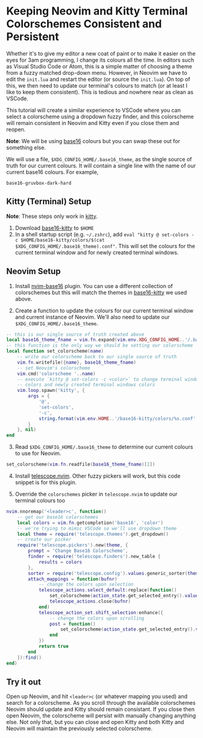 # Keeping Neovim and Kitty Terminal Colorschemes Consistent and Persistent

Whether it's to give my editor a new coat of paint or to make it easier on the eyes for 3am programming, I change its colours all the time. In editors such as Visual Studio Code or Atom, this is a simple matter of choosing a theme from a fuzzy matched drop-down menu. However, in Neovim we have to edit the `init.lua` and restart the editor (or source the `init.lua`). On top of this, we then need to update our terminal's colours to match (or at least I like to keep them consistent). This is tedious and nowhere near as clean as VSCode.

This tutorial will create a similar experience to VSCode where you can select a colorscheme using a dropdown fuzzy finder, and this colorscheme will remain consistent in Neovim and Kitty even if you close them and reopen.

**Note**: We will be using [base16](https://github.com/chriskempson/base16) colours but you can swap these out for something else.

We will use a file, `$XDG_CONFIG_HOME/.base16_theme`, as the single source of truth for our current colours. It will contain a single line with the name of our current base16 colours. For example,

```
base16-gruvbox-dark-hard
```

## Kitty (Terminal) Setup

**Note**: These steps only work in [kitty](https://sw.kovidgoyal.net/kitty/).

1. Download [base16-kitty](https://github.com/kdrag0n/base16-kitty) to `$HOME`
2. In a shell startup script (e.g. `~/.zshrc`), add `eval "kitty @ set-colors -c $HOME/base16-kitty/colors/$(cat $XDG_CONFIG_HOME/.base16_theme).conf"`. This will set the colours for the current terminal window and for newly created terminal windows.

## Neovim Setup

1. Install [nvim-base16](https://github.com/rrethy/nvim-base16) plugin. You can use a different collection of colorschemes but this will match the themes in [base16-kitty](https://github.com/kdrag0n/base16-kitty) we used above.

2. Create a function to update the colours for our current terminal window and current instance of Neovim. We'll also need to update our `$XDG_CONFIG_HOME/.base16_theme`.

```lua
-- this is our single source of truth created above
local base16_theme_fname = vim.fn.expand(vim.env.XDG_CONFIG_HOME..'/.base16_theme')
-- this function is the only way we should be setting our colorscheme
local function set_colorscheme(name)
    -- write our colorscheme back to our single source of truth
    vim.fn.writefile({name}, base16_theme_fname)
    -- set Neovim's colorscheme
    vim.cmd('colorscheme '..name)
    -- execute `kitty @ set-colors -c <color>` to change terminal window's
    -- colors and newly created terminal windows colors
    vim.loop.spawn('kitty', {
        args = {
            '@',
            'set-colors',
            '-c',
            string.format(vim.env.HOME..'/base16-kitty/colors/%s.conf', name)
        }
    }, nil)
end
```

3. Read `$XDG_CONFIG_HOME/.base16_theme` to determine our current colours to use for Neovim.

```lua
set_colorscheme(vim.fn.readfile(base16_theme_fname)[1])
```

4. Install [telescope.nvim](https://github.com/nvim-telescope/telescope.nvim). Other fuzzy pickers will work, but this code snippet is for this plugin.

5. Override the `colorschemes` picker in `telescope.nvim` to update our terminal colours too

```lua
nvim.nnoremap('<leader>c', function()
    -- get our base16 colorschemes
    local colors = vim.fn.getcompletion('base16', 'color')
    -- we're trying to mimic VSCode so we'll use dropdown theme
    local theme = require('telescope.themes').get_dropdown()
    -- create our picker
    require('telescope.pickers').new(theme, {
        prompt = 'Change Base16 Colorscheme',
        finder = require('telescope.finders').new_table {
            results = colors
        },
        sorter = require('telescope.config').values.generic_sorter(theme),
        attach_mappings = function(bufnr)
            -- change the colors upon selection
            telescope_actions.select_default:replace(function()
                set_colorscheme(action_state.get_selected_entry().value)
                telescope_actions.close(bufnr)
            end)
            telescope_action_set.shift_selection:enhance({
                -- change the colors upon scrolling
                post = function()
                    set_colorscheme(action_state.get_selected_entry().value)
                end
            })
            return true
        end
    }):find()
end)
```

## Try it out

Open up Neovim, and hit `<leader>c` (or whatever mapping you used) and search for a colorscheme. As you scroll through the available colorschemes Neovim should update and Kitty should remain consistant. If you close then open Neovim, the colorscheme will persist with manually changing anything else. Not only that, but you can close and open Kitty and both Kitty and Neovim will maintain the previously selected colorscheme.
